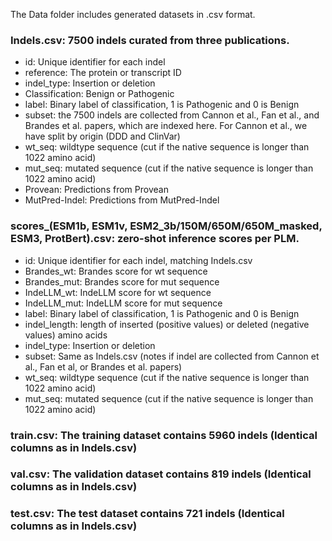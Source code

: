 The Data folder includes generated datasets in .csv format.

### Indels.csv: 7500 indels curated from three publications. 
* id: Unique identifier for each indel
* reference: The protein or transcript ID 
* indel_type: Insertion or deletion
* Classification: Benign or Pathogenic 
* label: Binary label of classification, 1 is Pathogenic and 0 is Benign
* subset: the 7500 indels are collected from Cannon et al., Fan et al., and Brandes et al. papers, which are indexed here. For Cannon et al., we have split by origin (DDD and ClinVar)
* wt_seq: wildtype sequence (cut if the native sequence is longer than 1022 amino acid)
* mut_seq: mutated sequence (cut if the native sequence is longer than 1022 amino acid)
* Provean: Predictions from Provean 
* MutPred-Indel: Predictions from MutPred-Indel


### scores_(ESM1b, ESM1v, ESM2_3b/150M/650M/650M_masked, ESM3, ProtBert).csv: zero-shot inference scores per PLM.
* id: Unique identifier for each indel, matching Indels.csv
* Brandes_wt: Brandes score for wt sequence
* Brandes_mut: Brandes score for mut sequence
* IndeLLM_wt: IndeLLM score for wt sequence
* IndeLLM_mut: IndeLLM score for mut sequence
* label: Binary label of classification, 1 is Pathogenic and 0 is Benign
* indel_length: length of inserted (positive values) or deleted (negative values) amino acids
* indel_type: Insertion or deletion
* subset: Same as Indels.csv (notes if indel are collected from Cannon et al., Fan et al, or Brandes et al. papers)
* wt_seq: wildtype sequence (cut if the native sequence is longer than 1022 amino acid)
* mut_seq: mutated sequence (cut if the native sequence is longer than 1022 amino acid)


### train.csv: The training dataset contains 5960 indels (Identical columns as in Indels.csv)
### val.csv: The validation dataset contains 819 indels (Identical columns as in Indels.csv)
### test.csv: The test dataset contains 721 indels (Identical columns as in Indels.csv)